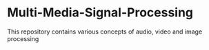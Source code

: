 # Multi-Media-Signal-Processing
This repository contains various concepts of audio, video and image processing
